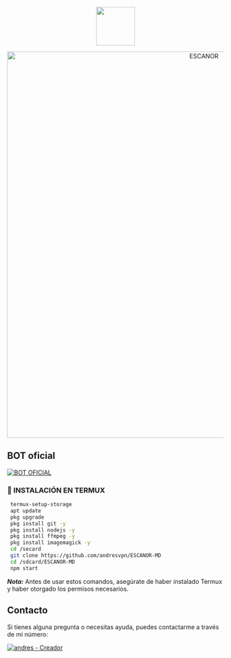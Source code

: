 <p align="center"> 
<a href="https://github.com/GataNina-Li"><img src="http://readme-typing-svg.herokuapp.com?font=mono&size=17&duration=4000&color=F7B11B&center=falso&vCenter=falso&lines=ESCANOR-MD++;Gracias+por+visitar+este+repositorio." height="90px"></a> 
</p>

<p align="center">
<img src="https://telegra.ph/file/cfc37bb660442d035d2ee.jpg" alt="ESCANOR" width="900"/>
</p>

## BOT oficial
[![BOT OFICIAL](https://img.shields.io/badge/BOT%20OFICIAL-25D366?style=for-the-badge&logo=whatsapp&logoColor=white)](http://wa.me/573007741567)



### 📁 INSTALACIÓN EN TERMUX
```bash
 termux-setup-storage
 apt update
 pkg upgrade
 pkg install git -y
 pkg install nodejs -y
 pkg install ffmpeg -y
 pkg install imagemagick -y
 cd /secard
 git clone https://github.com/andresvpn/ESCANOR-MD
 cd /sdcard/ESCANOR-MD
 npm start
```

***Nota:*** Antes de usar estos comandos, asegúrate de haber instalado Termux y haber otorgado los permisos necesarios.

## Contacto

Si tienes alguna pregunta o necesitas ayuda, puedes contactarme a través de mi número:

[![andres - Creador](https://img.shields.io/badge/andres-Creador-25D366?style=for-the-badge&logo=whatsapp&logoColor=white)](http://wa.me/573043603261)
